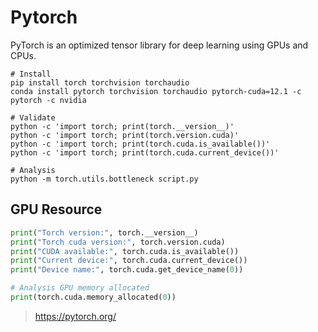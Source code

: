 # Pytorch

PyTorch is an optimized tensor library for deep learning using GPUs and CPUs.

```shell
# Install
pip install torch torchvision torchaudio
conda install pytorch torchvision torchaudio pytorch-cuda=12.1 -c pytorch -c nvidia

# Validate
python -c 'import torch; print(torch.__version__)'
python -c 'import torch; print(torch.version.cuda)'
python -c 'import torch; print(torch.cuda.is_available())'
python -c 'import torch; print(torch.cuda.current_device())'

# Analysis
python -m torch.utils.bottleneck script.py
```

## GPU Resource

```python
print("Torch version:", torch.__version__)
print("Torch cuda version:", torch.version.cuda)
print("CUDA available:", torch.cuda.is_available())
print("Current device:", torch.cuda.current_device())
print("Device name:", torch.cuda.get_device_name(0))

# Analysis GPU memory allocated
print(torch.cuda.memory_allocated(0))
```

> https://pytorch.org/
